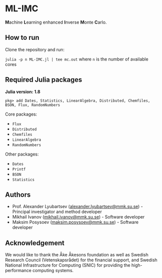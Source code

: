 # ML-IMC

**M**achine **L**earning enhanced **I**nverse **M**onte **C**arlo.

## How to run

Clone the repository and run:

`julia -p n ML-IMC.jl | tee mc.out` where `n` is the number of available cores

## Required Julia packages

**Julia version: 1.8**

```console
pkg> add Dates, Statistics, LinearAlgebra, Distributed, Chemfiles, BSON, Flux, RandomNumbers
```

Core packages:

- `Flux`
- `Distributed`
- `Chemfiles`
- `LinearAlgebra`
- `RandomNumbers`

Other packages:

- `Dates`
- `Printf`
- `BSON`
- `Statistics`

## Authors

- Prof. Alexander Lyubartsev (alexander.lyubartsev@mmk.su.se) - Principal investigator and method developer
- Mikhail Ivanov (mikhail.ivanov@mmk.su.se) - Software developer
- Maksim Posysoev (maksim.posysoev@mmk.su.se) - Software developer

## Acknowledgement

We would like to thank the Åke Åkesons foundation as well as Swedish Research Council (Vetenskapsrådet) for the financial support,
and Swedish National Infrastructure for Computing (SNIC) for providing the high-performance computing systems.
